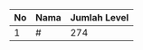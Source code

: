 | No | Nama            | Jumlah Level |
|----|-----------------|--------------|
| 1  | #    |    274        |

